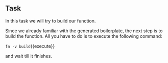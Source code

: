 ## Task

In this task we will try to build our function.

Since we already familiar with the generated boilerplate, the next step is to build the function.
All you have to do is to execute the following command:

`fn -v build`{{execute}}

and wait till it finishes.
